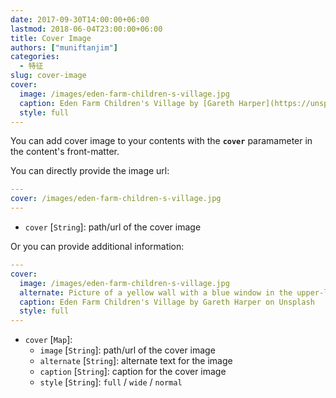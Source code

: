 ```yaml
---
date: 2017-09-30T14:00:00+06:00
lastmod: 2018-06-04T23:00:00+06:00
title: Cover Image
authors: ["muniftanjim"]
categories:
  - 特征
slug: cover-image
cover:
  image: /images/eden-farm-children-s-village.jpg
  caption: Eden Farm Children's Village by [Gareth Harper](https://unsplash.com/photos/yACpBcInUos?utm_source=unsplash&amp;utm_medium=referral&amp;utm_content=creditCopyText) on [Unsplash](https://unsplash.com/?utm_source=unsplash&amp;utm_medium=referral&amp;utm_content=creditCopyText)
  style: full
---
```

You can add cover image to your contents with the **`cover`** paramameter in the content's front-matter.

You can directly provide the image url:
```yaml
---
cover: /images/eden-farm-children-s-village.jpg
---
```

- `cover` [`String`]: path/url of the cover image

Or you can provide additional information:
```yaml
---
cover:
  image: /images/eden-farm-children-s-village.jpg
  alternate: Picture of a yellow wall with a blue window in the upper-left corner
  caption: Eden Farm Children's Village by Gareth Harper on Unsplash
  style: full
---
```

- `cover` [`Map`]:
  - `image`   [`String`]: path/url of the cover image
  - `alternate` [`String`]: alternate text for the image
  - `caption` [`String`]: caption for the cover image
  - `style`   [`String`]: `full` / `wide` / `normal`
